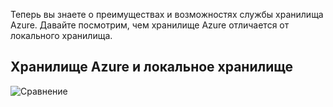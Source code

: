 Теперь вы знаете о преимуществах и возможностях службы хранилища Azure. Давайте посмотрим, чем хранилище Azure отличается от локального хранилища.

## <a name="azure-storage-vs-on-premises-storage"></a>Хранилище Azure и локальное хранилище

![Сравнение](../images/Comparison.png)
